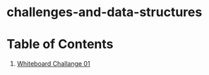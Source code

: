 # challenges-and-data-structures

# Table of Contents
1. [Whiteboard Challange 01](https://github.com/ahmadalnaimat/challenges-and-data-structures/blob/cc-01/whiteboard-challenges/cc-01.md)

